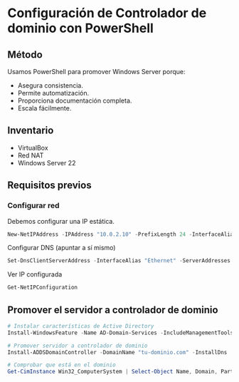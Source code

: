 # Configuración de Controlador de dominio con PowerShell

## Método
Usamos PowerShell para promover Windows Server porque:
- Asegura consistencia.
- Permite automatización.
- Proporciona documentación completa.
- Escala fácilmente.

## Inventario
- VirtualBox
- Red NAT
- Windows Server 22

## Requisitos previos

### Configurar red
Debemos configurar una IP estática. 
```powershell
New-NetIPAddress -IPAddress "10.0.2.10" -PrefixLength 24 -InterfaceAlias "Ethernet" -DefaultGateway "10.0.2.2"
````
Configurar DNS (apuntar a sí mismo)
```powershell
Set-DnsClientServerAddress -InterfaceAlias "Ethernet" -ServerAddresses "10.0.2.10"
````
Ver IP configurada
```powershell
Get-NetIPConfiguration
```

## Promover el servidor a controlador de dominio

```powershell
# Instalar características de Active Directory
Install-WindowsFeature -Name AD-Domain-Services -IncludeManagementTools
```
```powershell
# Promover servidor a controlador de dominio
Install-ADDSDomainController -DomainName "tu-dominio.com" -InstallDns
```
```powershell
# Comprobar que está en el dominio
Get-CimInstance Win32_ComputerSystem | Select-Object Name, Domain, PartOfDomain
```

